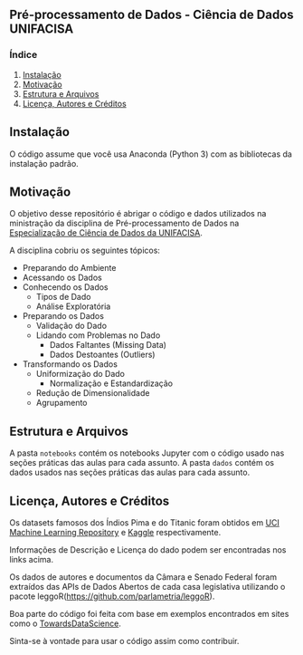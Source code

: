 ## Pré-processamento de Dados - Ciência de Dados UNIFACISA

### Índice

1. [Instalação](#installation)
2. [Motivação](#motivation)
3. [Estrutura e Arquivos](#files)
4. [Licença, Autores e Créditos](#licensing)

## Instalação <a name="installation"></a>

O código assume que você usa Anaconda (Python 3) com as bibliotecas da instalação padrão.

## Motivação<a name="motivation"></a>

O objetivo desse repositório é abrigar o código e dados utilizados na ministração da disciplina de Pré-processamento de Dados na [Especialização de Ciência de Dados da UNIFACISA](https://www.unifacisa.edu.br/pos/curso/ciencia-de-dados).

A disciplina cobriu os seguintes tópicos:

- Preparando do Ambiente
- Acessando os Dados
- Conhecendo os Dados
   * Tipos de Dado
   * Análise Exploratória
- Preparando os Dados
   * Validação do Dado
   * Lidando com Problemas no Dado
      - Dados Faltantes (Missing Data)
      - Dados Destoantes (Outliers)
- Transformando os Dados
   * Uniformização do Dado
      - Normalização e Estandardização
   * Redução de Dimensionalidade
   * Agrupamento

## Estrutura e Arquivos <a name="files"></a>

A pasta `notebooks` contém os notebooks Jupyter com o código usado nas seções práticas das aulas para cada assunto.
A pasta `dados` contém os dados usados nas seções práticas das aulas para cada assunto.

## Licença, Autores e Créditos<a name="licensing"></a>

Os datasets famosos dos Índios Pima e do Titanic foram obtidos em [UCI Machine Learning Repository](https://archive.ics.uci.edu/ml/datasets/diabetes) e [Kaggle](https://www.kaggle.com/c/titanic) respectivamente.

Informações de Descrição e Licença do dado podem ser encontradas nos links acima.

Os dados de autores e documentos da Câmara e Senado Federal foram extraídos das APIs de Dados Abertos de cada casa legislativa utilizando o pacote leggoR(https://github.com/parlametria/leggoR).

Boa parte do código foi feita com base em exemplos encontrados em sites como o [TowardsDataScience](https://towardsdatascience.com).

Sinta-se à vontade para usar o código assim como contribuir.
